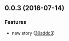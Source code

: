 <a name="0.0.3"></a>
## 0.0.3 (2016-07-14)


### Features

* new story ([30addc3](https://bitbucket.org/atlassian/atlaskit/commits/30addc3))



